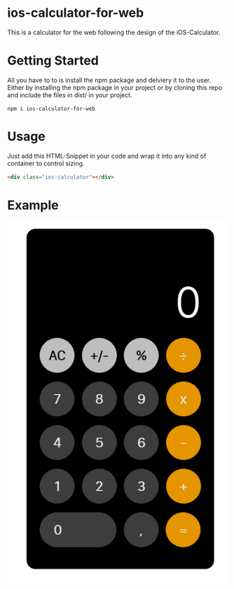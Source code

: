 # ios-calculator-for-web
This is a calculator for the web following the design of the iOS-Calculator.

# Getting Started
All you have to to is install the npm package and delviery it to the user. Either by installing the npm package in your project or by cloning this repo and include the files in dist/ in your project.
```shell
npm i ios-calculator-for-web
```

# Usage
Just add this HTML-Snippet in your code and wrap it into any kind of container to control sizing.
```html
<div class="ios-calculator"></div>
```

# Example
![Example Image](ios-calc-example.png)